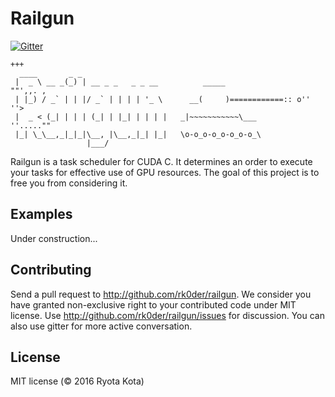 # Railgun

[![Gitter](https://badges.gitter.im/rk0der/railgun.svg)](https://gitter.im/rk0der/railgun?utm_source=badge&utm_medium=badge&utm_campaign=pr-badge)

```
+++
  ____       _ _                   
 |  _ \ __ _(_) | __ _ _   _ _ __          _____                   ""',,. ,
 | |_) / _` | | |/ _` | | | | '_ \      __(     )============:: o''        ''>
 |  _ < (_| | | | (_| | |_| | | | |   _|~~~~~~~~~~~\___         ''.....""
 |_| \_\__,_|_|_|\__, |\__,_|_| |_|   \o-o_o-o_o-o_o-o_\
                 |___/             
```

Railgun is a task scheduler for CUDA C. It determines an order to execute your tasks for effective use of GPU resources. The goal of this project is to free you from considering it.

## Examples
Under construction...

## Contributing
Send a pull request to <http://github.com/rk0der/railgun>.  We consider
you have granted non-exclusive right to your contributed code under
MIT license.  Use <http://github.com/rk0der/railgun/issues> for
discussion. You can also use gitter for more active conversation.

## License

MIT license (© 2016 Ryota Kota)
